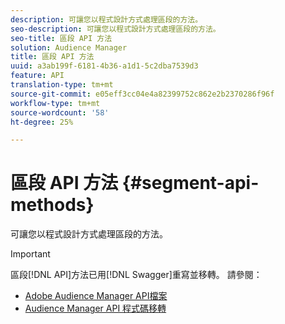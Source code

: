 ```yaml
---
description: 可讓您以程式設計方式處理區段的方法。
seo-description: 可讓您以程式設計方式處理區段的方法。
seo-title: 區段 API 方法
solution: Audience Manager
title: 區段 API 方法
uuid: a3ab199f-6181-4b36-a1d1-5c2dba7539d3
feature: API
translation-type: tm+mt
source-git-commit: e05eff3cc04e4a82399752c862e2b2370286f96f
workflow-type: tm+mt
source-wordcount: '58'
ht-degree: 25%

---
```



# 區段 API 方法 {#segment-api-methods}

可讓您以程式設計方式處理區段的方法。

>[!IMPORTANT]
>
>區段[!DNL API]方法已用[!DNL Swagger]重寫並移轉。 請參閱：
>
>* [Adobe Audience Manager API檔案](https://bank.demdex.com/portal/swagger/index.html)
>* [Audience Manager API 程式碼移轉](../../api/api-swagger-migration.md)